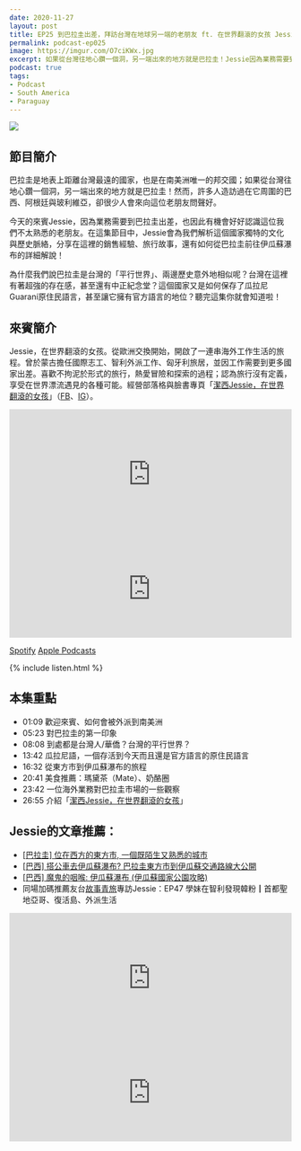 ```yaml
---
date: 2020-11-27
layout: post
title: EP25 到巴拉圭出差，拜訪台灣在地球另一端的老朋友 ft. 在世界翻滾的女孩 Jessie
permalink: podcast-ep025
image: https://imgur.com/O7ciKWx.jpg
excerpt: 如果從台灣往地心鑽一個洞，另一端出來的地方就是巴拉圭！Jessie因為業務需要到巴拉圭出差，也因此有機會好好認識這位我們不太熟悉的老朋友。為什麼我們說巴拉圭是台灣的「平行世界」、兩邊歷史意外地相似呢？台灣在這裡有著超強的存在感，甚至還有中正紀念堂？這個國家又是如何保存了瓜拉尼Guaraní原住民語言，甚至讓它擁有官方語言的地位？聽完這集你就會知道啦！
podcast: true
tags:
- Podcast
- South America
- Paraguay
---
```


![](https://imgur.com/O7ciKWx.jpg)

## 節目簡介

巴拉圭是地表上距離台灣最遠的國家，也是在南美洲唯一的邦交國；如果從台灣往地心鑽一個洞，另一端出來的地方就是巴拉圭！然而，許多人造訪過在它周圍的巴西、阿根廷與玻利維亞，卻很少人會來向這位老朋友問聲好。

今天的來賓Jessie，因為業務需要到巴拉圭出差，也因此有機會好好認識這位我們不太熟悉的老朋友。在這集節目中，Jessie會為我們解析這個國家獨特的文化與歷史脈絡，分享在這裡的銷售經驗、旅行故事，還有如何從巴拉圭前往伊瓜蘇瀑布的詳細解說！

為什麼我們說巴拉圭是台灣的「平行世界」、兩邊歷史意外地相似呢？台灣在這裡有著超強的存在感，甚至還有中正紀念堂？這個國家又是如何保存了瓜拉尼Guaraní原住民語言，甚至讓它擁有官方語言的地位？聽完這集你就會知道啦！

## 來賓簡介

Jessie，在世界翻滾的女孩。從歐洲交換開始，開啟了一連串海外工作生活的旅程。曾於蒙古擔任國際志工、智利外派工作、匈牙利旅居，並因工作需要到更多國家出差。喜歡不拘泥於形式的旅行，熱愛冒險和探索的過程；認為旅行沒有定義，享受在世界漂流遇見的各種可能。經營部落格與臉書專頁「[潔西Jessie，在世界翻滾的女孩](https://imjessiej.com/)」（[FB](https://www.facebook.com/imjessiej)、[IG](https://www.instagram.com/_imjessiej.com_/)）。

<iframe src="https://open.spotify.com/embed-podcast/episode/6dD2C7OXREoDlxe1W0bEzg" width="100%" height="232" frameborder="0" allowtransparency="true" allow="encrypted-media"></iframe>

<iframe allow="autoplay *; encrypted-media *; fullscreen *" frameborder="0" height="175" style="width:100%;max-width:660px;overflow:hidden;background:transparent;" sandbox="allow-forms allow-popups allow-same-origin allow-scripts allow-storage-access-by-user-activation allow-top-navigation-by-user-activation" src="https://embed.podcasts.apple.com/tw/podcast/id1518914711?i=1000500257635"></iframe>

[Spotify](https://open.spotify.com/episode/6dD2C7OXREoDlxe1W0bEzg)
[Apple Podcasts](https://podcasts.apple.com/tw/podcast/id1518914711?i=1000500257635)

{% include listen.html %}

## 本集重點

* 01:09 歡迎來賓、如何會被外派到南美洲
* 05:23 對巴拉圭的第一印象
* 08:08 到處都是台灣人/華僑？台灣的平行世界？
* 13:42 瓜拉尼語，一個存活到今天而且還是官方語言的原住民語言
* 16:32 從東方市到伊瓜蘇瀑布的旅程
* 20:41 美食推薦：瑪黛茶（Mate）、奶酪圈
* 23:42 一位海外業務對巴拉圭市場的一些觀察
* 26:55 介紹「[潔西Jessie，在世界翻滾的女孩](https://imjessiej.com/)」

## Jessie的文章推薦：

* [[巴拉圭] 位在西方的東方市, 一個既陌生又熟悉的城市](https://imjessiej.com/palaguay-ciudad-del-este/)
* [[巴西] 搭公車去伊瓜蘇瀑布? 巴拉圭東方市到伊瓜蘇交通路線大公開](https://imjessiej.com/brazil-iguazu-fall-traffic/)
* [[巴西] 魔鬼的咽喉: 伊瓜蘇瀑布 (伊瓜蘇國家公園攻略)](https://imjessiej.com/iguazu-falls/)
* 同場加碼推薦友台[故事青旅](https://linktr.ee/storyinthehostel)專訪Jessie：EP47 學妹在智利發現韓粉┃首都聖地亞哥、復活島、外派生活

<iframe src="https://open.spotify.com/embed-podcast/episode/5itQfxJQVagtNE2cN7jovf" width="100%" height="232" frameborder="0" allowtransparency="true" allow="encrypted-media"></iframe>

<iframe allow="autoplay *; encrypted-media *; fullscreen *" frameborder="0" height="175" style="width:100%;max-width:660px;overflow:hidden;background:transparent;" sandbox="allow-forms allow-popups allow-same-origin allow-scripts allow-storage-access-by-user-activation allow-top-navigation-by-user-activation" src="https://embed.podcasts.apple.com/us/podcast/id1511129776?i=1000496717236"></iframe>